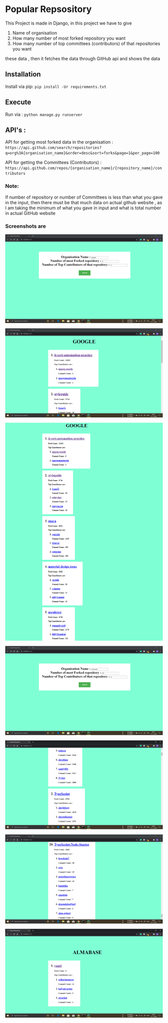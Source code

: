 # Popular Repsository
This Project is made in Django, in this project we have to give
1. Name of organisation
2. How many number of most forked repository you want
3. How many number of top committees (contributors) of that repositories you want

these data , then it fetches the data through GitHub api and shows the data

## Installation
Install via pip: `pip install -Ur requirements.txt`

## Execute
Run via : `python manage.py runserver`

## API's :
API for getting most forked data in the organisation : `https://api.github.com/search/repositories?q=org%3A{organisation_name}&order=desc&sort=forks&page=1&per_page=100`

API for getting the Committees (Contributors) : `https://api.github.com/repos/{organisation_name}/{repository_name}/contributors`
### Note:
If number of repository or number of Committees is less than what you gave in the input,
then there must be that much data on actual github website , 
as I am taking the minimum of what you gave in input and what is total number in actual GitHub website


### Screenshots are

![Screenshot](screenshots/p3.png)

![Screenshot](screenshots/p1.png) 

![Screenshot](screenshots/p2.png)

![Screenshot](screenshots/p4.png)

![Screenshot](screenshots/p5.png)

![Screenshot](screenshots/p6.png)

![Screenshot](screenshots/p7.png)
